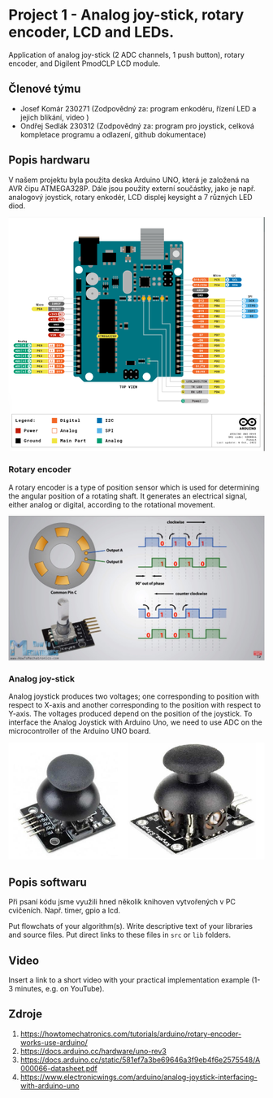 # Project 1 - Analog joy-stick, rotary encoder, LCD and LEDs.

Application of analog joy-stick (2 ADC channels, 1 push button), rotary encoder, and Digilent PmodCLP LCD module.


## Členové týmu

* Josef Komár 230271 (Zodpovědný za: program enkodéru, řízení LED a jejich blikání, video )
* Ondřej Sedlák 230312 (Zodpovědný za: program pro joystick, celková kompletace programu a odlazení, github dokumentace)

## Popis hardwaru

V našem projektu byla použita deska Arduino UNO, která je založená na AVR čipu ATMEGA328P. Dále jsou použity externí součástky, jako je např. analogový joystick, rotary enkodér, LCD displej keysight a 7 různých LED diod.

![arduino uno pinout](images/arduino_pinout.png)

### Rotary encoder

A rotary encoder is a type of position sensor which is used for determining the angular position of a rotating shaft. It generates an electrical signal, either analog or digital, according to the rotational movement.

![rotary encoder](images/encoder.jpg)

### Analog joy-stick

Analog joystick produces two voltages; one corresponding to position with respect to X-axis and another corresponding to the position with respect to Y-axis. The voltages produced depend on the position of the joystick.
To interface the Analog Joystick with Arduino Uno, we need to use ADC on the microcontroller of the Arduino UNO board.

![analog joy-stick](images/joystick.jpg)



## Popis softwaru

Při psaní kódu jsme využili hned několik knihoven vytvořených v PC cvičeních. Např. timer, gpio a lcd.

Put flowchats of your algorithm(s). Write descriptive text of your libraries and source files. Put direct links to these files in `src` or `lib` folders.

## Video

Insert a link to a short video with your practical implementation example (1-3 minutes, e.g. on YouTube).

## Zdroje

1. https://howtomechatronics.com/tutorials/arduino/rotary-encoder-works-use-arduino/
2. https://docs.arduino.cc/hardware/uno-rev3
3. https://docs.arduino.cc/static/581ef7a3be69646a3f9eb4f6e2575548/A000066-datasheet.pdf
4. https://www.electronicwings.com/arduino/analog-joystick-interfacing-with-arduino-uno
